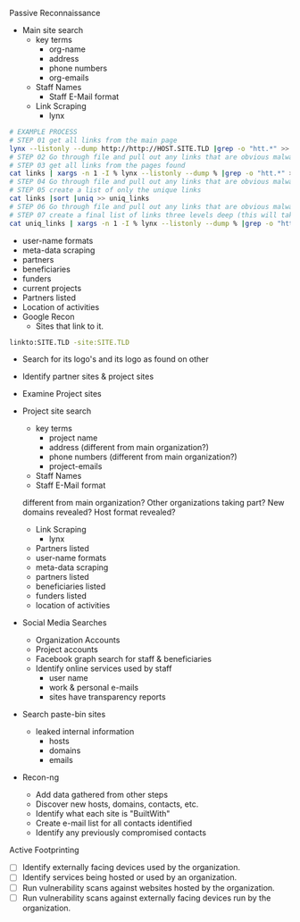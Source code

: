 
Passive Reconnaissance

- Main site search
  - key terms
	- org-name
	- address
	- phone numbers 
	- org-emails
  - Staff Names	  
    - Staff E-Mail format
  - Link Scraping
    - lynx
  
```bash
# EXAMPLE PROCESS
# STEP 01 get all links from the main page
lynx --listonly --dump http://http://HOST.SITE.TLD |grep -o "htt.*" >> links
# STEP 02 Go through file and pull out any links that are obvious malware, advertisements, etc.
# STEP 03 get all links from the pages found
cat links | xargs -n 1 -I % lynx --listonly --dump % |grep -o "htt.*" >> links
# STEP 04 Go through file and pull out any links that are obvious malware, advertisements, etc.
# STEP 05 create a list of only the unique links
cat links |sort |uniq >> uniq_links
# STEP 06 Go through file and pull out any links that are obvious malware, advertisements, etc.
# STEP 07 create a final list of links three levels deep (this will take a very long time usually)
cat uniq_links | xargs -n 1 -I % lynx --listonly --dump % |grep -o "htt.*" >> final_links
```


  - user-name formats
  - meta-data scraping
  - partners
  - beneficiaries
  - funders
  - current projects
  - Partners listed
  - Location of activities
- Google Recon
  - Sites that link to it.

```bash
linkto:SITE.TLD -site:SITE.TLD
```

  - Search for its logo's and its logo as found on other
  - Identify partner sites & project sites
  - Examine Project sites
- Project site search
  - key terms
    - project name
	- address (different from main organization?)
	- phone numbers  (different from main organization?)
	- project-emails
  - Staff Names
  - Staff E-Mail format


  different from main organization?
  Other organizations taking part?
  New domains revealed?
  Host format revealed?


  - Link Scraping
	- lynx
  - Partners listed
  - user-name formats
  - meta-data scraping
  - partners listed
  - beneficiaries listed 
  - funders listed
  - location of activities
- Social Media Searches
  - Organization Accounts
  - Project accounts
  - Facebook graph search for staff & beneficiaries
  - Identify online services used by staff
	- user name
	- work & personal e-mails
	- sites have transparency reports
- Search paste-bin sites
  - leaked internal information
    - hosts
    - domains
    - emails
- Recon-ng
  - Add data gathered from other steps
  - Discover new hosts, domains, contacts, etc.
  - Identify what each site is "BuiltWith"
  - Create e-mail list for all contacts identified
  - Identify any previously compromised contacts

Active Footprinting
- [ ] Identify externally facing devices used by the organization.
- [ ] Identify services being hosted or used by an organization.
- [ ] Run vulnerability scans against websites hosted by the organization.
- [ ] Run vulnerability scans against externally facing devices run by the organization.
